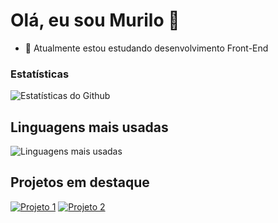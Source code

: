 # Olá, eu sou Murilo 👋


- 🌱 Atualmente estou estudando desenvolvimento Front-End

### Estatísticas
<a>![Estatísticas do Github](https://github-readme-stats.vercel.app/api?username=MuriloRBS&show_icons=true&count_private=true&bg_color=000000&title_color=892ab5&text_color=c9d1d9&icon_color=892ab5)</a>


## Linguagens mais usadas

<a>![Linguagens mais usadas](https://github-readme-stats.vercel.app/api/top-langs/?username=MuriloRBS&layout=compact&bg_color=000000&title_color=892ab5&text_color=c9d1d9&icon_color=892ab5)</a>

## Projetos em destaque

[![Projeto 1](https://github-readme-stats.vercel.app/api/pin/?username=MuriloRBS&repo=desafio_cursoBI&bg_color=000000&title_color=892ab5&text_color=c9d1d9&icon_color=892ab5)](https://github.com/MuriloRBS/desafio_cursoBI)
[![Projeto 2](https://github-readme-stats.vercel.app/api/pin/?username=MuriloRBS&repo=Projeto-GoodBrowserGames&bg_color=000000&title_color=892ab5&text_color=c9d1d9&icon_color=892ab5)](https://github.com/MuriloRBS/Projeto-GoodBrowserGames)
